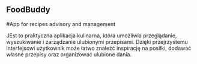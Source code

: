 ## FoodBuddy
#App for recipes advisory and management

JEst to praktyczna aplikacja kulinarna, która umożliwia przeglądanie, wyszukiwanie i zarządzanie ulubionymi przepisami. Dzięki przejrzystemu interfejsowi użytkownik może łatwo znaleźć inspirację na posiłki, dodawać własne przepisy oraz organizować ulubione dania.
